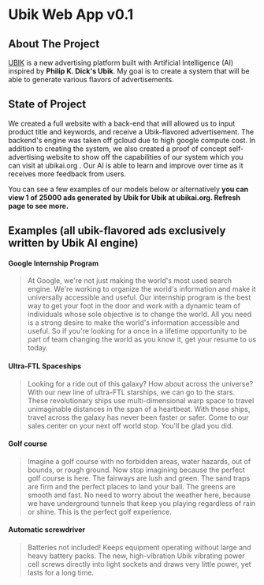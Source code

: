 # Ubik Web App v0.1

## About The Project
[UBIK](https://ubikai.org/) is a new advertising platform built with Artificial Intelligence (AI) inspired by **Philip K. Dick's Ubik**. My goal is to create a system that will be able to generate various flavors of advertisements. 

## State of Project
We created a full website with a back-end that will allowed us to input product title and keywords, and receive a Ubik-flavored advertisement. The backend's engine was taken off gcloud due to high google compute cost. In addition to creating the system, we also created a proof of concept self-advertising website to show off the capabilities of our system which you can visit at ubikai.org . 
Our AI is able to learn and improve over time as it receives more feedback from users.

You can see a few examples of our models below or alternatively **you can view 1 of 25000 ads generated by Ubik for Ubik at ubikai.org. Refresh page to see more.**

## Examples (all ubik-flavored ads exclusively written by Ubik AI engine)
#### Google Internship Program

 > At Google, we're not just making the world's most used search engine. We're working to organize the world's information and make it universally accessible and useful. Our internship program is the best way to get your foot in the door and work with a dynamic team of individuals whose sole objective is to change the world. All you need is a strong desire to make the world's information accessible and useful. So if you're looking for a once in a lifetime opportunity to be part of team changing the world as you know it, get your resume to us today. 

#### Ultra-FTL Spaceships

> Looking for a ride out of this galaxy? How about across the universe? With our new line of ultra-FTL starships, we can go to the stars. These revolutionary ships use multi-dimensional warp space to travel unimaginable distances in the span of a heartbeat. With these ships, travel across the galaxy has never been faster or safer. 
Come to our sales center on your next off world stop. You'll be glad you did.

#### Golf course

> Imagine a golf course with no forbidden areas, water hazards, out of bounds, or rough ground. Now stop imagining because the perfect golf course is here. The fairways are lush and green. The sand traps are firm and the perfect places to land your ball. The greens are smooth and fast. No need to worry about the weather here, because we have underground tunnels that keep you playing regardless of rain or shine. This is the perfect golf experience.

#### Automatic screwdriver
> Batteries not included! Keeps equipment operating without large and heavy battery packs. The new, high-vibration Ubik vibrating power cell screws directly into light sockets and draws very little power, yet lasts for a long time. 



